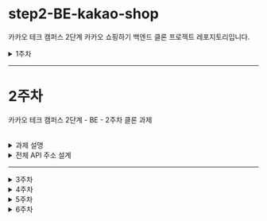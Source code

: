 # step2-BE-kakao-shop
카카오 테크 캠퍼스 2단계 카카오 쇼핑하기 백엔드 클론 프로젝트 레포지토리입니다.

<details>
<summary>1주차</summary>

# 1주차

## 카카오 테크 캠퍼스 2단계 - BE - 1주차 클론 과제

[pdf 과제물](./assets/%EB%B6%80%EC%82%B0%EB%8C%80_BE_%EA%B9%80%ED%83%9C%ED%98%B8_1%EC%A3%BC%EC%B0%A8_%ED%85%8C%EC%9D%B4%EB%B8%94_%EC%84%A4%EA%B3%84%ED%95%98%EA%B8%B0.pdf) 
<details>
<summary>과제 설명</summary>

## **과제명**
```
1. 요구사항분석/API요청 및 응답 시나리오 분석
2. 요구사항 추가 반영 및 테이블 설계도
```

## **과제 설명**
```
1. 요구사항 시나리오를 보고 부족해 보이는 기능을 하나 이상 체크하여 README에 내용을 작성하시오.
2. 제시된 화면설계를 보고 해당 화면설계와 배포된 기존 서버의 API주소를 매칭하여 README에 내용을 작성하시오. (카카오 화면설계 시나리오가 있음)
3. 배포된 서버에 모든 API를 POSTMAN으로 요청해본 뒤 응답되는 데이터를 확인하고 부족한 데이터가 무엇인지 체크하여 README에 내용을 작성하시오.
4. 테이블 설계를 하여 README에 ER-Diagram을 추가하여 제출하시오.
```

</br>

## **과제 상세 : 수강생들이 과제를 진행할 때, 유념해야할 것**
아래 항목은 반드시 포함하여 과제 수행해주세요!
>- 부족한 기능에 대한 요구사항을 미리 예상할 수 있는가? (예를 들면 상품등록 api가 기존 요구사항에는 없는데 추후 필요하지는 않을지, 이런 부분들을 생각하였는지) 
>- 요구사항에 맞는 API를 분석하고 사용자 시나리오를 설계하였는가? (예를 들어 배포된 서버와 화면 설계를 제시해줄 예정인데, 특정 버튼을 클릭했을 때 어떤 API가 호출되어야 할지를 아는지)
>- 응답되는 데이터가 프론트앤드 화면에 모두 반영될 수 있는지를 체크하였는가?(예를 들어 배송관련 비용이 있는데, 이런것들이 API에는 없는데 이런 부분을 캐치할 수 있는지)
>- 테이블 설계가 모든 API를 만족할 수 있게 나왔는가? (테이블이 효율적으로 나왔는가 보다는 해당 테이블로 요구사항을 만족할 수 있는지에 대한 여부만)
>- 테이블명이 이해하기 쉽게 만들어졌는가? (상품테이블이 product이면 이해하기 쉽지만, material이라고 하면 이해하기 어렵기 때문)

</details>


<details>
<summary> 과제1 요구사항 보충</summary>

### 로그아웃 api 부족

<img src="./assets/requirement1.png" height="120">

- 현재 로그아웃 버튼은 존재하지만 클라이언트에서 서버로 api를 요청하진 않습니다.
- 하지만 RefreshToken등을 추가한다면 api로 만드는 것이 좋아 보입니다.

</br>
</br>

### 회원 정보 수정, 회원 탈퇴 api 부족

- 현재 회원 기능 중 로그인, 회원 가입은 구현되어 있지만 회원 정보를 수정하는 기능은 없습니다.
- 또한 카카오와 같은 카카오톡 아이디로 모든 서비스들을 로그인할 수 있는 시스템이 아니라면 회원 탈퇴기능도 구현해야합니다.

</br>
</br>

### 장바구니 삭제 api 부족

- 현재 api 설계상에는 한번 장바구니 물품을 넣으면 제거할 수 없는 구조입니다.
    
    <img src="./assets/requirement2.png">
    
    삭제 버튼이 없고 수량을 0으로 만들 수 없습니다.
    
- 하지만 실제 서비스(카카오 쇼핑몰)에는 장바구니 삭제 기능이 포함되어 있습니다.
    
    <img src="./assets/requirement3.png">

</br>
</br>    

### 배송지 관련 api 부족

- 현재 배송지에 대한 정보를 입력할 순 있지만 서버에 저장되지 않습니다.
- 사용자가 설정한 배송지를 저장할 수 있어야합니다.

<img src="./assets/requirement4.png">

</br>
</br>

### 환불(주문 삭제) api 부족

- 특정 상황에서는 환불 요청을 할 수 있어야 합니다.
- 하지만, 현재 제공하는 api 문서에서는 해당 기능이 없습니다.

</br>
</br>

### 검색 API 부족

- 현재 상품을 접근할 수 있는 방법이 인덱스 페이지인 전체 상품 목록을 통해서만 가능합니다.
- 하지만 상품의 갯수가 늘어나면 해당 방법으로는 사용자가 상품을 찾기 매우 어려워 집니다.
- 그렇기에 검색 기능이 필요해보입니다.

<img src="./assets/requirement5.png">

</br>
</br>

### 판매자 관련 API가 필요하지 않은 이유

- 처음에는 당연하게도 쇼핑하기에서 판매자와 관련된 API를 제공해야한다고 생각했습니다.

</br>

- 분명 과제에서도 아래와 같은 문구를 통해서 판매자 관련 API가 필요할 것이라고 언급을 합니다.
    > 부족한 기능에 대한 요구사항을 미리 예상할 수 있는가? (예를 들면 상품등록 api가 기존 요구사항에는 없는데 추후 필요하지는 않을지, 이런 부분들을 생각하였는지) 

</br>

- **하지만, 다시 한번 생각해보니 판매자 API를 만들지 않는 이유는 구매(쇼핑)사이트와 판매 사이트를 분리해 각각 다른 서버에서 운영하기 위함인 것 같습니다.**

</br>

- 이렇게 생각한 이유에는 다음과 같습니다.
    1. 판매자의 경우 사업자등록증과 같은 별도의 데이터 혹은 기능을 추가로 요구할 것 같습니다.

        - 즉, 판매자는 구매자와는 다른 회원가입을 제공해야 합니다.
        - 또한 판매자는 상품 등록과 관련된 API뿐 아니라 구매 동향, 제품 별 판매량과 같은 통계적인 부분을 대시보드로 제공해야 합니다.
        - 이를 하나의 사이트나 앱에서 구현하면 화면 복잡도가 커질 것 같고, 유지보수가 힘들어질 것 같습니다.

    
    </br>
    
    2.  구매, 판매를 나눔으로써 구매와 판매의 업무 분담이 가능해집니다.
        - 이 둘을 나눔으로써 각 업무를 분담할 수 있을 뿐만 아니라 각 서비스에 대해서만 권한을 줌으로써 데이터 접근 권한을 세분화 할 수 있을 것 같습니다.
    
    </br>

    3. 구매, 판매 서비스를 하나의 사이트로 관리한다면 파격 할인과 같은 이유로 구매에 대규모 트래픽이 발생해 서버 접속이 불가능해졌을 때 판매 서비스 또한 사용이 불가능해집니다.
        - 구매 서비스가 불가능한 것은 구매자가 잠시 쇼핑 기능과 주문을 확인할 수 없어지는 상황만이 발생합니다. 이것도 큰 문제 상황이긴 합니다.
        - 하지만 판매자와 관련된 서비스가 불가능한 것은 매우 큰 문제가 발생할 수 있을 것이라고 생각했습니다. 만약 1시간 동안 서비스가 제공되지 않는다면 판매 회사는 그 동안 업무가 마비될 것 같습니다. 이는 곧 판매 회사에 막대한 손해를 입히는 것과 다름이 없고 카카오 쇼핑 측은 구매자에 비해 해결해야하는 절차나 보상의 수준이 달라질 수 있을 것 같습니다.
        - 따라서, 구매 서버의 트래픽과 같은 요소가 판매 서버에 영향을 미쳐선 안된다고 생각했습니다.

</br>

- 위와 같은 이유들로 인해 `카카오 쇼핑하기`에서는 판매관련 API를 제공하지 않아도 된다고 생각합니다.

- `카카오 쇼핑하기 for 판매자`와 같은 사이트에서 판매관련 API를 제공할 듯 합니다.

</details>

<details>
<summary> 과제2 화면설계 API 매칭</summary>

## 기능 별 필요 API
![기능 별 필요 API](./assets/api_map.png)

----------

## 화면 별 필요 API
</br>

### 화면 1. 회원가입 페이지

<img src="./assets/screen1.png" width="500">

> **필요한 기능: 회원가입 </br>
필요한 HTTP 메서드: POST </br>
서버에 데이터를 전송하는 순간: 회원가입 버튼을 누를 때 </br>
서버에 필요한 데이터(body)**:
> 
> - 이메일
> - 이름
> - 비밀번호
> 
> **클라이언트가 필요한 API**: 회원가입 API -> `/join`
> 

> **필요한 기능: 이메일 중복 확인 </br>
필요한 HTTP 메서드: POST </br>
서버에 데이터를 전송하는 순간: 이메일 중복 확인 버튼을 누를 때 </br>
서버에 필요한 데이터(body)**:
> 
> - 이메일
> 
> **클라이언트가 필요한 API**: 이메일 중복 확인 API -> `/check`
> 
</br>

### 화면 2. 로그인 페이지

<img src="./assets/screen2.png" width="500" >

> **필요한 기능: 로그인 </br>
필요한 HTTP 메서드: POST </br>
서버에 데이터를 전송하는 순간: 로그인 버튼을 누를 때 </br>
서버에 필요한 데이터(body)**:
> 
> - 이메일
> - 비밀번호
> 
> **클라이언트가 필요한 API**: 로그인 API -> `/login`
> 
</br>

### 화면 3. 로그아웃

![로그아웃 페이지](./assets/screen3.png)

> **필요한 기능: 로그아웃 </br>
필요한 HTTP** : **POST </br>
서버에서 데이터를 전송받는 순간: 로그아웃 버튼 클릭 시 </br>
서버에 필요한 데이터(header)**:
> 
> - 사용자 토큰
> 
> 클라이언트가 필요한 API: 로그아웃 API -> `/logout`
> 
</br>

### 화면 4. 인덱스 페이지


<img src="./assets/screen4.png" width="500" height="300" >

> **필요한 기능: 제품 목록 및 데이터 </br>
필요한 HTTP 메서드: GET </br>
서버에서 데이터를 전송받는 순간: 화면 로딩 시 </br>
화면을 구성하는데 필요한 데이터(response)**:
> 
> - 제품명
> - 제품 사진
> - 제품 가격(톡별가)
> 
> **클라이언트가 필요한 API**: 전체 상품 목록 조회 API -> `/products`
> 
</br>

### 화면 5. 상품 상세 페이지

<img src="./assets/screen5.png" width="500">

> **필요한 기능: 제품 상세 데이터 </br>
필요한 HTTP** : **GET </br>
서버에서 데이터를 전송받는 순간: 화면 로딩 시 </br>
화면을 구성하는데 필요한 데이터(response):**
> 
> - 제품명
> - 제품 사진
> - 제품 가격(톡딜가)
> - 옵션 이름
> - 옵션 가격
> 
> 클라이언트가 필요한 API: 개별 상품 상세 조회 API -> `/products/{product_id}`
> 
</br>

> **필요한 기능: 장바구니 담기 </br>
필요한 HTTP** : **POST </br>
서버에서 데이터를 전송받는 순간: 장바구니 버튼 클릭 시 </br>
서버에 필요한 데이터(header)**:
> 
> - 사용자 토큰
> 
> **서버에** **필요한 데이터(body):**
> 
> - 옵션 ID
> - 수량
> 
> 클라이언트가 필요한 API: 장바구니 담기 API ->  `/carts/add`
> 
</br>

### 화면 6. 장바구니 페이지

<img src="./assets/screen6.png" width=500>

> **필요한 기능: 장바구니 데이터 </br>
필요한 HTTP** : **GET </br>
서버에서 데이터를 전송받는 순간: 화면 로딩 시 </br>
서버에 필요한 데이터(header)**:
> 
> - 사용자 토큰
> 
> **화면을 구성하는데 필요한 데이터(response):**
> 
> - 제품 이름
> - 옵션 이름
> - 옵션 수량
> - 옵션 가격
> - 총 가격
> 
> 클라이언트가 필요한 API: 장바구니 조회 API -> `/carts`
> 

> **필요한 기능: 장바구니 수정 </br>
필요한 HTTP** : **POST </br>
서버에서 데이터를 전송받는 순간: 주문하기 클릭 시 </br>
서버에 필요한 데이터(header)**:
> 
> - 사용자 토큰
> 
> **서버에 필요한 데이터(body):**
> 
> - 장바구니 ID
> - 수량
> 
> 클라이언트가 필요한 API: 장바구니 조회 API -> `/carts/update`
> 
</br>

### 화면 7. 결제 페이지

<img src="./assets/screen7.png" width="500">

> **필요한 기능: 장바구니 데이터 </br>
필요한 HTTP** : **GET </br>
서버에서 데이터를 전송받는 순간: 화면 로딩 시 </br>
서버에 필요한 데이터(header)**:
> 
> - 사용자 토큰
> 
> **화면을 구성하는데 필요한 데이터(response):**
> 
> - 제품 이름
> - 옵션 이름
> - 옵션 수량
> - 옵션 가격
> - 총 가격
> 
> 클라이언트가 필요한 API: 장바구니 조회 API -> `/carts`
> 

> **필요한 기능: 주문 저장 </br>
필요한 HTTP** : **POST </br>
서버에서 데이터를 전송받는 순간: 결제하기 클릭 시 </br>
서버에 필요한 데이터(header)**:
> 
> - 사용자 토큰
> 
> 클라이언트가 필요한 API: 결제하기 API -> `orders/save`
> 
</br>

### 화면 8. 주문 결과 확인 페이지

<img src="./assets/screen8.png" width="500">

> **필요한 기능: 주문 데이터 </br>
필요한 HTTP** : **GET </br>
서버에서 데이터를 전송받는 순간: 화면 로딩 시 </br>
서버에 필요한 데이터(header)**:
> 
> - 사용자 토큰
> 
> **화면을 구성하는데 필요한 데이터(response):**
> 
> - 제품 이름
> - 옵션 이름
> - 수량
> - 옵션 가격
> - 총 가격
> 
> 클라이언트가 필요한 API: 주문 조회 API -> `/orders/{order_Id}`
>

</details>

<details>
<summary> 과제3. 응답 데이터 보충 </summary>

### 1. 공통

- 유저의 장바구니 물품 수를 알림으로 알려주기 위해 응답 데이터에 장바구니 물품 수를 추가로 제공해야합니다.
<img src="./assets/response1.png" height="200">
</br> 각각 테스트와 실제 서버


</br>
</br>

### 2. 장바구니 조회

- 현재 데이터에서는 물품(product)별 총 가격을 제공하지 않고 전체 가격만 제공을 합니다.

<img src="./assets/response2.png">
</br>

```json
{
    "id": 2,
    "productName": "[황금약단밤 골드]2022년산 햇밤 칼집밤700g외/군밤용/생율",
    "carts": [
        {
            "id": 9,
            "option": {
                "id": 6,
                "optionName": "22년산 햇단밤 700g(한정판매)",
                "price": 9900
            },
            "quantity": 1,
            "price": 9900
        },
        {
            "id": 2,
            "option": {
                "id": 8,
                "optionName": "밤깎기+다회용 구이판 세트",
                "price": 5500
            },
            "quantity": 1,
            "price": 5500
        }
    ]
},
```

- 실제 카카오 쇼핑하기 서비스에서는 물품 별 전체 가격을 제공하고 있습니다.
<img src="./assets/response3.png">

- 또한 가격을 전부 `price`로 통일했기에 carts의 가격인지 option의 가격인지 알기 어려운 것 같습니다.
- 이를 각각 cartPrice, optionPrice로 변경해서 전달하면 좋을 듯합니다.

</br>
</br>

### 3. 주문하기 (장바구니 수정)

- 주문하기 페이지에서 장바구니 수정 후 응답 데이터에는 물품 제목이 없지만 프론트엔드에서는 물품 제목이 필요로 합니다.
- 그래서 SQL 로그를 확인하니 현재는 장바구니 수정 후 다시 장바구니 조회를 이용해 프론트엔드에 데이터를 전달하고 있습니다.

```json
"carts": [
  {
      "cartId": 2,
      "optionId": 8,
      "optionName": "밤깎기+다회용 구이판 세트",
      "quantity": 1,
      "price": 5500
  },
  {
      "cartId": 3,
      "optionId": 4,
      "optionName": "뽑아쓰는 키친타올 130매 12팩",
      "quantity": 1,
      "price": 16900
  },
...
]
```

<img src="./assets/response4.png"></br> 프론트 엔드에서 확인한 장바구니 데이터


</br>
</br>

### 4. 결제하기 (주문 생성) 및 주문 조회

- 결제시 주문 데이터가 생성됩니다.
    
    <img src="./assets/response5.png">
    주문 정보 데이터 중 일부
</br>

- 하지만, 실서비스에서는 결제하기에 있던 배송지 정보도 같이 있어야 한다고 생각됩니다.
    <img src="./assets/response6.png">
    결제하기 페이지에 있던 배송지 정보

</br>

- 추가로 주문시각도 응답 데이터에 보충해야 한다고 생각합니다.
</details>


<details>
<summary> 과제4. 데이터 베이스 ERD 작성</summary>

## 전체 ERD

<img src="./assets/ERD1.png">

--------

## 공통

- 공통적으로 모든 테이블에 대해서 생성일자, 수정일자, 생성자, 수정자를 추가했습니다.
- 이는 특정 실제 서비스를 운영할 때 반드시 필요한 데이터라고 생각합니다.
- 주문, 영수증과 같이 돈이 관련된다면 더욱 필요하다고 생각합니다.

</br>

## 1. 사용자(User)

<img src="./assets/ERD2.png" width="500">

</br>

- API에 어드민 기능이 있는 것을 미루어 보아 권한이 필요해 보였습니다.
- 현재는 역할에 포함된 SELLER의 경우 실제 구현한다면 사업자 등록증, 회사등이 포함된 다른 테이블 사용할 듯 합니다.

</br>

## 2. 상품(Product)

<img src="./assets/ERD3.png" width="500">

</br>

- API나 화면설계상 해당하는 컬럼만 존재하면 될 듯 합니다.

</br>

## 3. 옵션(Option)

<img src="./assets/ERD4.png">

</br>

- 옵션의 경우 상품ID를 외래키로 가집니다.
- 현재 선택한 것은 상품이 만들어지면 무조건 옵션도 한 개 이상 존재한다는 조건의 연관관계를 설정했습니다.
- 이는 화면 설계서이나 API 문서에 맞춘 테이블입니다.
- 하지만 실제 서비스에는 다음과 같이 옵션이 없는 경우도 존재합니다.
    
    <img src="./assets/ERD5.png" width="300" height="300">
  
  </br>

- 위 경우에서는 상품이 존재해도 옵션이 없을 수 있게 조건을 변경해줘야 합니다.
- 그러나 이렇게 되면 이후 장바구니, 주문 상품이 옵션 테이블을 의존하는 상황에서 API가 제대로 나오지 않게 됩니다.
- 옵션 테이블이 이후 다른 테이블에 많은 영향을 미치기 때문에 섣불리 구조를 변경한다면 주어진 API 맞게 나오지 않을 가능성이 높아 보입니다.
- **이러한 상황에서는 어떻게 해결하는 것이 좋을지 궁금합니다.**

</br>

## 4. 장바구니(Cart)

<img src="./assets/ERD6.png" width="500">

</br>

- 장바구니 테이블은 유저 ID와 옵션 ID를 외래키로 가집니다.
- 이때, 유저와 옵션이 있더라도 장바구니는 없을 수 있기 때문에 위와 같은 연관관계 연결을 했습니다.
- **만약 장바구니 가격 컬럼이 존재한다면, 옵션의 가격이 변경됐을때 옵션ID에 해당하는 모든 장바구니 가격 데이터가 수정되어야 하는 상황이 발생할 것 같아 제외했습니다.**

</br>

## 5. 주문 & 주문 상품

<img src="./assets/ERD7.png" width="500">

</br>

- 현재 서비스 로직 상 주문이 생성될 때 장바구니 데이터를 비우게 됩니다.
- 그렇기에 주문한 상품들에 대해서 저장할 다른 테이블이 필요하게 됩니다.
- 장바구니 테이블의 컬럼들과 거의 같은 item 테이블을 만들어 이를 해결했습니다.
- 이때, 장바구니 가격 컬럼처럼 옵션 가격 변경 시 옵션ID에 해당하는 모든 주문 상품 가격 데이터를 수정할 필요가 없다고 판단됩니다.
- 이는 주문 조회 시 주문한 상품의 가격이 변동되면 사용자가 오히려 혼란을 느낄 가능성이 크다고 생각되어 한번 주문 시 옵션의 가격에 영향받지 않도록 했습니다.

</details>

</details>

---

<!-- <details>

<summary> 2주차 </summary> -->

# 2주차

카카오 테크 캠퍼스 2단계 - BE - 2주차 클론 과제
</br>
</br>

<details>
<summary>과제 설명</summary>

## **과제명**
```
1. 전체 API 주소 설계
2. Mock API Controller 구현
```

## **과제 설명**
```
1. API주소를 설계하여 README에 내용을 작성하시오.
2. 가짜 데이터를 설계하여 응답하는 스프링부트 컨트롤러를 작성하고 소스코드를 업로드하시오.
```

</br>

## **과제 상세 : 수강생들이 과제를 진행할 때, 유념해야할 것**
아래 항목은 반드시 포함하여 과제 수행해주세요!
>- 전체 API 주소 설계가 RestAPI 맞게 설계되었는가? (예를 들어 배포된 서버는 POST와 GET으로만 구현되었는데, 학생들은 PUT과 DELETE도 배울 예정이라 이부분이 반영되었고, 주소가 RestAPI에 맞게 설계되었는지)
>- 가짜 데이터를 설계하여 Mock API를 잘 구현하였는가? (예를 들어 DB연결없이 컨트롤러만 만들어서 배포된 서버의 응답과 동일한 형태로 데이터가 응답되는지 여부)
</br>

## **코드리뷰 관련: PR시, 아래 내용을 포함하여 코멘트 남겨주세요.**
**1. PR 제목과 내용을 아래와 같이 작성 해주세요.**

>- PR 제목 : 부산대BE_라이언_2주차 과제

</br>

**2. PR 내용 :**

>- 코드 작성하면서 어려웠던 점
>- 코드 리뷰 시, 멘토님이 중점적으로 리뷰해줬으면 하는 부분
</details>

<details>
<summary>전체 API 주소 설계</summary>

### 1. 이메일 중복 체크
- Method : `POST`
- URI : `/auth/check`

</br>

### 2. 회원가입
- Method : `POST`
- URI : `/auth/join`

</br>

### 3. 로그인
- Method : `POST`
- URI : `/auth/login`

</br>

### 4. 데이터 리셋
- Method : `DELETE`
- URI : `/admin/reset`

</br>

### 5. 전체 상품 목록 조회
- Method : `GET`
- URI : `/products`

</br>

### 6. 개별 상품 목록 조회
- Method : `GET`
- URI : `/products/{product-id}`

</br>

### 7. 장바구니 담기
- Method : `POST`
- URI : `/carts`

</br>

### 8. 장바구니 수정
- Method : `PATCH`
- URI : `/carts`

</br>

### 9. 장바구니 조회
- Method : `GET`
- URI : `/carts`

</br>

### 10. 주문하기
- Method : `POST`
- URI : `/orders`

</br>

### 11. 주문결과 확인
- Method : `GET`
- URI : `orders/{order-id}`

</details>


<!-- </details> -->

---

<details>

<summary> 3주차 </summary>

# 3주차

카카오 테크 캠퍼스 2단계 - BE - 3주차 클론 과제
</br>
</br>

## **과제명**
```
1. 레포지토리 단위테스트
```

## **과제 설명**
```
1. 레포지토리 단위테스트를 구현하여 소스코드를 제출하시오.
2. 쿼리를 테스트하면서 가장 좋은 쿼리를 작성해보시오.
```

</br>

## **과제 상세 : 수강생들이 과제를 진행할 때, 유념해야할 것**
아래 항목은 반드시 포함하여 과제 수행해주세요!
>- 레포지토리 단위테스트가 구현되었는가?
>- 테스트 메서드끼리 유기적으로 연결되지 않았는가? (테스트는 격리성이 필요하다)
>- Persistene Context를 clear하여서 테스트가 구현되었는가? (더미데이터를 JPA를 이용해서 insert 할 예정인데, 레포지토리 테스트시에 영속화된 데이터 때문에 쿼리를 제대로 보지 못할 수 있기 때문에)
>- 테스트 코드의 쿼리 관련된 메서드가 너무 많은 select를 유발하지 않는지? (적절한 한방쿼리, 효율적인 in query, N+1 문제 등이 해결된 쿼리)
</br>

## **코드리뷰 관련: PR시, 아래 내용을 포함하여 코멘트 남겨주세요.**
**1. PR 제목과 내용을 아래와 같이 작성 해주세요.**

>- PR 제목 : 부산대BE_라이언_3주차 과제

</br>

**2. PR 내용 :**

>- 코드 작성하면서 어려웠던 점
>- 코드 리뷰 시, 멘토님이 중점적으로 리뷰해줬으면 하는 부분

</details>


<details>

<summary> 4주차 </summary>

# 4주차

카카오 테크 캠퍼스 2단계 - BE - 4주차 클론 과제
</br>
</br>

## **과제명**
```
1. 컨트롤러 단위 테스트
```

## **과제 설명**
```
1. 컨트롤러 단위테스트를 작성한뒤 소스코드를 업로드하시오.
2. stub을 구현하시오.
```

</br>

## **과제 상세 : 수강생들이 과제를 진행할 때, 유념해야할 것**
아래 항목은 반드시 포함하여 과제 수행해주세요!
>- 컨트롤러 단위테스트가 구현되었는가?
>- Mockito를 이용하여 stub을 구현하였는가?
>- 인증이 필요한 컨트롤러를 테스트할 수 있는가?
>- 200 ok만 체크한 것은 아닌가? (해당 컨트롤러에서 제일 필요한 데이터에 대한 테스트가 구현되었는가?)
</br>

## **코드리뷰 관련: PR시, 아래 내용을 포함하여 코멘트 남겨주세요.**
**1. PR 제목과 내용을 아래와 같이 작성 해주세요.**

>- PR 제목 : 부산대BE_라이언_4주차 과제 

</br>

**2. PR 내용 :**

>- 코드 작성하면서 어려웠던 점
>- 코드 리뷰 시, 멘토님이 중점적으로 리뷰해줬으면 하는 부분

</details>

<details>

<summary> 5주차 </summary>

# 5주차

카카오 테크 캠퍼스 2단계 - BE - 5주차 클론 과제
</br>
</br>

## **과제명**
```
1. 실패 단위 테스트
```

## **과제 설명**
```
1. 컨트롤러 단위테스트를 구현하는데, 실패 테스트 코드를 구현하시오.
2. 어떤 문제가 발생할 수 있을지 모든 시나리오를 생각해본 뒤, 실패에 대한 모든 테스트를 구현하시오.
```

</br>

## **과제 상세 : 수강생들이 과제를 진행할 때, 유념해야할 것**
아래 항목은 반드시 포함하여 과제 수행해주세요!
>- 실패 단위 테스트가 구현되었는가?
>- 모든 예외에 대한 실패 테스트가 구현되었는가?
</br>

## **코드리뷰 관련: PR시, 아래 내용을 포함하여 코멘트 남겨주세요.**
**1. PR 제목과 내용을 아래와 같이 작성 해주세요.**

>- PR 제목 : 부산대BE_라이언_5주차 과제

</br>

**2. PR 내용 :**

>- 코드 작성하면서 어려웠던 점
>- 코드 리뷰 시, 멘토님이 중점적으로 리뷰해줬으면 하는 부분

</details>

<details>

<summary> 6주차 </summary>

# 6주차

카카오 테크 캠퍼스 2단계 - BE - 6주차 클론 과제
</br>
</br>

## **과제명**
```
1. 카카오 클라우드 배포
```

## **과제 설명**
```
1. 통합테스트를 구현하시오.
2. API문서를 구현하시오. (swagger, restdoc, word로 직접 작성, 공책에 적어서 제출 등 모든 방법이 다 가능합니다)
3. 프론트앤드에 입장을 생각해본뒤 어떤 문서를 가장 원할지 생각해본뒤 API문서를 작성하시오.
4. 카카오 클라우드에 배포하시오.
5. 배포한 뒤 서비스 장애가 일어날 수 있으니, 해당 장애에 대처할 수 있게 로그를 작성하시오. (로그는 DB에 넣어도 되고, 외부 라이브러리를 사용해도 되고, 파일로 남겨도 된다 - 단 장애 발생시 확인을 할 수 있어야 한다)
```

</br>

## **과제 상세 : 수강생들이 과제를 진행할 때, 유념해야할 것**
아래 항목은 반드시 포함하여 과제 수행해주세요!
>- 통합테스트가 구현되었는가?
>- API문서가 구현되었는가?
>- 배포가 정상적으로 되었는가?
>- 서비스에 문제가 발생했을 때, 로그를 통해 문제를 확인할 수 있는가?
</br>

## **코드리뷰 관련: PR시, 아래 내용을 포함하여 코멘트 남겨주세요.**
**1. PR 제목과 내용을 아래와 같이 작성 해주세요.**

>- PR 제목 : 부산대BE_라이언_6주차 과제

</br>

**2. PR 내용 :**

>- 코드 작성하면서 어려웠던 점
>- 코드 리뷰 시, 멘토님이 중점적으로 리뷰해줬으면 하는 부분

</details>